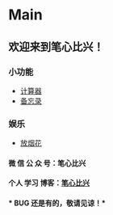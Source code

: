 # Main

## 欢迎来到笔心比兴！

### 小功能
* [计算器](https://gh.worldiwiu.ltd/html/calculator.html)
* [备忘录](https://gh.worldiwiu.ltd/html/memorandum.html)

### 娱乐
* [放烟花](https://gh.worldiwiu.ltd/html/fireworks.html)

#### 微 信 公 众 号：笔心比兴
#### 个人 学习 博客：[笔心比兴](https://www.cnblogs.com/AI-Star-Java/)

#### * BUG 还是有的，敬请见谅！*
